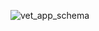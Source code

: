 ![vet_app_schema](https://github.com/mfatihb97/Vet_App_Rest_API/assets/88513762/174620d7-f6c6-4363-901f-a0a5680a32ea)

